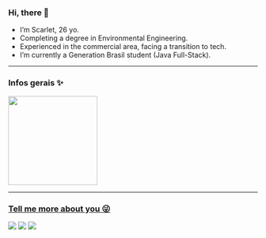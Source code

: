 ### Hi, there 💜


- I’m Scarlet, 26 yo. 
- Completing a degree in Environmental Engineering.
- Experienced in the commercial area, facing a transition to tech.
- I’m currently a Generation Brasil student (Java Full-Stack).

---

### Infos gerais ✨

<div align="left">
  <a href="https://github.com/ScarletMartins">
  <img height="180em" src="https://github-readme-stats.vercel.app/api?username=ScarletMartins&show_icons=true&theme=dracula&include_all_commits=true&count_private=true"/>
</div>

---

### Tell me more about you 😜

<div> 
  <a href="https://instagram.com/_scarletmartins" target="_blank"><img src="https://img.shields.io/badge/-Instagram-%23E4405F?style=for-the-badge&logo=instagram&logoColor=white" target="_blank"></a>
  <a href = "mailto:scarletgam@icloud.com"><img src="https://img.shields.io/badge/-email-%23333?style=for-the-badge&logo=Gmail&logoColor=white" target="_blank"></a>
  <a href="https://www.linkedin.com/in/scarletmartins" target="_blank"><img src="https://img.shields.io/badge/-LinkedIn-%230077B5?style=for-the-badge&logo=linkedin&logoColor=white" target="_blank"></a> 
</div>
